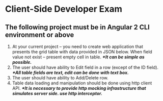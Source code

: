 Client-Side Developer Exam
=================================
The following project must be in Angular 2 CLI environment or above 
---------------------------------
1. At your current project – you need to create web application that presents
the grid table with data provided in JSON below.
When field value not exist – present empty cell in table.
___*It can be simple as possible.___
2. The user should have ability to Edit field in a row (except of the ID field).
___*All table fields are text, edit can be done with text box.___
3. The user should have ability to Add/Delete row.
4. Table data loading and manipulation should be done using http client API. 
___*It is necessary to provide http mocking infrastructure that simulates server side.
use http interceptor.___
